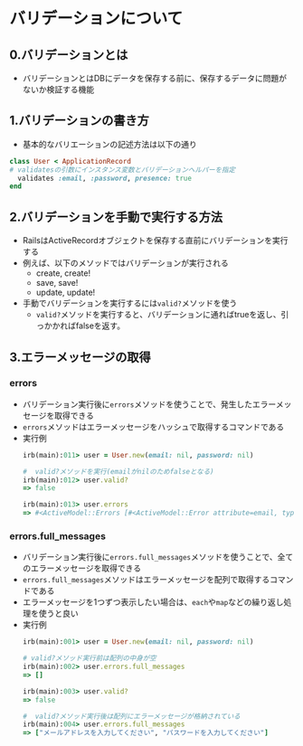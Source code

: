 # バリデーションについて
## 0.バリデーションとは
- バリデーションとはDBにデータを保存する前に、保存するデータに問題がないか検証する機能

## 1.バリデーションの書き方
- 基本的なバリエーションの記述方法は以下の通り
```ruby
class User < ApplicationRecord
# validatesの引数にインスタンス変数とバリデーションヘルパーを指定
  validates :email, :password, presence: true
end
```

## 2.バリデーションを手動で実行する方法
- RailsはActiveRecordオブジェクトを保存する直前にバリデーションを実行する
- 例えば、以下のメソッドではバリデーションが実行される
  - create, create!
  - save, save!
  - update, update!
- 手動でバリデーションを実行するには`valid?`メソッドを使う
  - `valid?`メソッドを実行すると、バリデーションに通ればtrueを返し、引っかかればfalseを返す。

## 3.エラーメッセージの取得
### errors
- バリデーション実行後に`errors`メソッドを使うことで、発生したエラーメッセージを取得できる
- `errors`メソッドはエラーメッセージをハッシュで取得するコマンドである
- 実行例
  ```ruby
  irb(main):011> user = User.new(email: nil, password: nil)

  #  valid?メソッドを実行(emailがnilのためfalseとなる)
  irb(main):012> user.valid?
  => false

  irb(main):013> user.errors
  => #<ActiveModel::Errors [#<ActiveModel::Error attribute=email, type=blank, options={}>, #<ActiveModel::Error attribute=password, type=blank, options={}>]>
  ```

### errors.full_messages
- バリデーション実行後に`errors.full_messages`メソッドを使うことで、全てのエラーメッセージを取得できる
- `errors.full_messages`メソッドはエラーメッセージを配列で取得するコマンドである
- エラーメッセージを1つずつ表示したい場合は、`each`や`map`などの繰り返し処理を使うと良い
- 実行例
  ```ruby
  irb(main):001> user = User.new(email: nil, password: nil)

  # valid?メソッド実行前は配列の中身が空
  irb(main):002> user.errors.full_messages
  => []

  irb(main):003> user.valid?
  => false

  #  valid?メソッド実行後は配列にエラーメッセージが格納されている
  irb(main):004> user.errors.full_messages
  => ["メールアドレスを入力してください", "パスワードを入力してください"]
  ```
